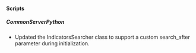 
#### Scripts

##### CommonServerPython

- Updated the IndicatorsSearcher class to support a custom search_after parameter during initialization.
